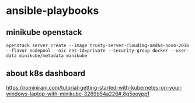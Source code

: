 # ansible-playbooks

## minikube openstack
`openstack server create --image trusty-server-cloudimg-amd64-nov4-2016 --flavor nodepool --nic net-id=private --security-group docker --user-data minikube/metadata minikube`


## about k8s dashboard
https://rominirani.com/tutorial-getting-started-with-kubernetes-on-your-windows-laptop-with-minikube-3269b54a226#.8g5ooypp1
